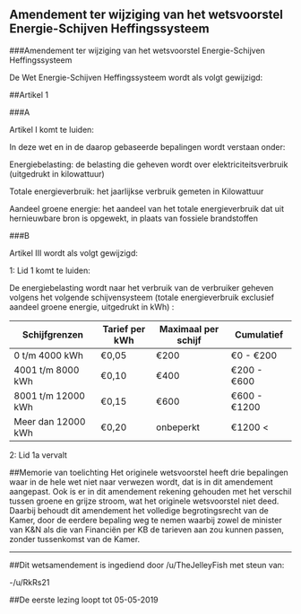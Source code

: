 ## Amendement ter wijziging van het wetsvoorstel Energie-Schijven Heffingssysteem 
 
###Amendement ter wijziging van het wetsvoorstel Energie-Schijven Heffingssysteem

De Wet Energie-Schijven Heffingssysteem wordt als volgt gewijzigd:

##Artikel 1

###A

Artikel I komt te luiden:

In deze wet en in de daarop gebaseerde bepalingen wordt verstaan onder:

Energiebelasting: de belasting die geheven wordt over elektriciteitsverbruik (uitgedrukt in kilowattuur)

Totale energieverbruik: het jaarlijkse verbruik gemeten in Kilowattuur

Aandeel groene energie: het aandeel van het totale energieverbruik dat uit hernieuwbare bron is opgewekt, in plaats van fossiele brandstoffen

###B

Artikel III wordt als volgt gewijzigd:

1: Lid 1 komt te luiden:

De energiebelasting wordt naar het verbruik van de verbruiker geheven volgens het volgende schijvensysteem (totale energieverbruik exclusief aandeel groene energie, uitgedrukt in kWh) :

Schijfgrenzen|Tarief per kWh|Maximaal per schijf|Cumulatief|
---|---|---|---|
0 t/m 4000 kWh|€0,05|€200|€0 - €200|
4001 t/m 8000 kWh|€0,10|€400|€200 - €600|
8001 t/m 12000 kWh|€0,15|€600|€600 - €1200|
Meer dan 12000 kWh|€0,20|onbeperkt|€1200 <|

2: Lid 1a vervalt

##Memorie van toelichting
Het originele wetsvoorstel heeft drie bepalingen waar in de hele wet niet naar verwezen wordt, dat is in dit amendement aangepast. Ook is er in dit amendement rekening gehouden met het verschil tussen groene en grijze stroom, wat het originele wetsvoorstel niet deed. Daarbij behoudt dit amendement het volledige begrotingsrecht van de Kamer, door de eerdere bepaling weg te nemen waarbij zowel de minister van K&N als die van Financiën per KB de tarieven aan zou kunnen passen, zonder tussenkomst van de Kamer.

---

##Dit wetsamendement is ingediend door /u/TheJelleyFish met steun van:

-/u/RkRs21

##De eerste lezing loopt tot 05-05-2019